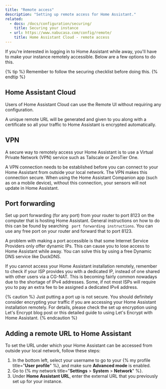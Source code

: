 ```yaml
---
title: "Remote access"
description: "Setting up remote access for Home Assistant."
related:
  - docs: /docs/configuration/securing/
    title: Securing your instance
  - url: https://www.nabucasa.com/config/remote/
    title: Home Assistant Cloud - remote access
---
```


If you're interested in logging in to Home Assistant while away, you'll have to make your instance remotely accessible. Below are a few options to do this.

{% tip %}
Remember to follow the securing checklist before doing this.
{% endtip %}

## Home Assistant Cloud

Users of Home Assistant Cloud can use the Remote UI without requiring any configuration.

A unique remote URL will be generated and given to you along with a certificate so all your traffic to Home Assistant is encrypted automatically.

## VPN

A secure way to remotely access your Home Assistant is to use a Virtual Private Network (VPN) service such as Tailscale or ZeroTier One.

A VPN connection needs to be established before you can connect to your Home Assistant from outside your local network. The VPN makes this connection secure. When using the Home Assistant Companion app (such as on a mobile device), without this connection, your sensors will not update in Home Assistant.

## Port forwarding

Set up port forwarding (for any port) from your router to port 8123 on the computer that is hosting Home Assistant. General instructions on how to do this can be found by searching ` port forwarding instructions`. You can use any free port on your router and forward that to port 8123.

A problem with making a port accessible is that some Internet Service Providers only offer dynamic IPs. This can cause you to lose access to Home Assistant while away. You can solve this by using a free Dynamic DNS service like DuckDNS.

If you cannot access your Home Assistant installation remotely, remember to check if your ISP provides you with a dedicated IP, instead of one shared with other users via a CG-NAT. This is becoming fairly common nowadays due to the shortage of IPv4 addresses. Some, if not most ISPs will require you to pay an extra fee to be assigned a dedicated IPv4 address.

{% caution %}
Just putting a port up is not secure. You should definitely consider encrypting your traffic if you are accessing your Home Assistant installation remotely. For details, please check the set up encryption using Let's Encrypt blog post or this detailed guide to using Let's Encrypt with Home Assistant.
{% endcaution %}

## Adding a remote URL to Home Assistant

To set the URL under which your Home Assistant can be accessed from outside your local network, follow these steps:

1. In the bottom left, select your username to go to your {% my profile title="**User profile**" %}, and make sure **Advanced mode** is enabled.
2. Go to {% my network title="**Settings** > **System** > **Network**" %}.
3. Under **Home Assistant URL**, enter the external URL that you previously set up for your instance.
